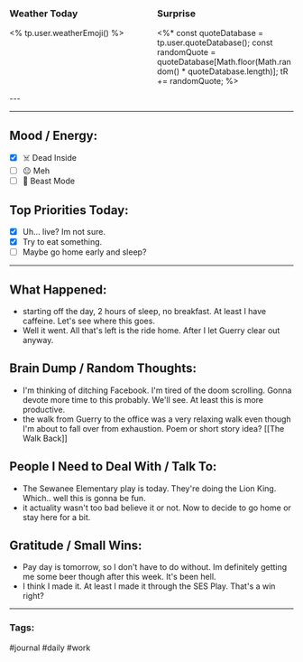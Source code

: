 

<div style="display: flex; justify-content: space-between; align-items: flex-start;">
  <div style="width: 48%;">
    <h3>Weather Today</h3>
    <p><% tp.user.weatherEmoji() %></p>
  </div>
  <div style="width: 48%;">
    <h3>Surprise</h3>
    <p><%*
      const quoteDatabase = tp.user.quoteDatabase();
      const randomQuote = quoteDatabase[Math.floor(Math.random() * quoteDatabase.length)];
      tR += randomQuote;
    %></p>
  </div>
</div>
---

---

## Mood / Energy:
- [x] ☠️ Dead Inside
- [ ] 😐 Meh
- [ ] 💪 Beast Mode

## Top Priorities Today:
- [x] Uh... live? Im not sure. 
- [x] Try to eat something. 
- [ ] Maybe go home early and sleep?

---

## What Happened:
- starting off the day, 2 hours of sleep, no breakfast. At least I have caffeine. Let's see where this goes. 
- Well it went. All that's left is the ride home. After I let Guerry clear out anyway. 

## Brain Dump / Random Thoughts:
- I'm thinking of ditching Facebook. I'm tired of the doom scrolling. Gonna devote more time to this probably. We'll see. At least this is more productive. 
- the walk from Guerry to the office was a very relaxing walk even though I'm about to fall over from exhaustion. Poem or short story idea? [[The Walk Back]]

## People I Need to Deal With / Talk To:
- The Sewanee Elementary play is today. They're doing the Lion King. Which.. well this is gonna be fun. 
- it actuality wasn't too bad believe it or not. Now to decide to go home or stay here for a bit. 

## Gratitude / Small Wins:
- Pay day is tomorrow, so I don't have to do without. Im definitely getting me some beer though after this week. It's been hell. 
- I think I made it. At least I made it through the SES Play. That's a win right?

---

### Tags:
#journal #daily #work 